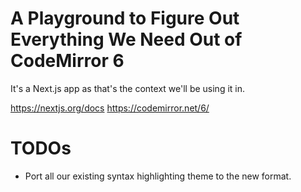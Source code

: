 # A Playground to Figure Out Everything We Need Out of CodeMirror 6

It's a Next.js app as that's the context we'll be using it in.

https://nextjs.org/docs
https://codemirror.net/6/

# TODOs

- Port all our existing syntax highlighting theme to the new format.
